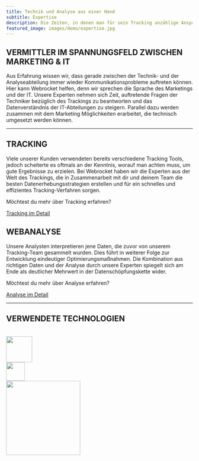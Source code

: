 ```yaml
---
title: Technik und Analyse aus einer Hand
subtitle: Expertise
description: Die Zeiten, in denen man für sein Tracking unzählige Ansprechpartner für einen vernünftig umgesetzten Analyseprozess konsultieren musste, sind mit Webrocket vorbei.
featured_image: images/demo/expertise.jpg
---
```


## VERMITTLER IM SPANNUNGSFELD ZWISCHEN MARKETING & IT

Aus Erfahrung wissen wir, dass gerade zwischen der Technik- und der Analyseabteilung immer wieder Kommunikationsprobleme auftreten können. Hier kann Webrocket helfen, denn wir sprechen die Sprache des Marketings und der IT. Unsere Experten nehmen sich Zeit, auftretende Fragen der Techniker bezüglich des Trackings zu beantworten und das Datenverständnis der IT-Abteilungen zu steigern. Parallel dazu werden zusammen mit dem Marketing Möglichkeiten erarbeitet, die technisch umgesetzt werden können.

---

<div class="custom-row">
  <div class="custom-col">
    <h2>TRACKING</h2>
    <p>Viele unserer Kunden verwendeten bereits verschiedene Tracking Tools, jedoch scheiterte es oftmals an der Kenntnis, worauf man achten muss, um gute Ergebnisse zu erzielen.
    Bei Webrocket haben wir die Experten aus der Welt des Trackings, die in Zusammenarbeit mit dir und deinem Team die besten Datenerhebungsstrategien erstellen und für ein schnelles und effizientes Tracking-Verfahren sorgen.
    </p>
    <span class="foot">
      <p>Möchtest du mehr über Tracking erfahren?</p>
      <a href="/tracking" class="btn button buttons--circular">Tracking im Detail</a>
    </span>
  </div>
  <div class="custom-col">
    <h2>WEBANALYSE</h2>
    <p>Unsere Analysten interpretieren jene Daten, die zuvor von unserem Tracking-Team gesammelt wurden. Dies führt in weiterer Folge zur Entwicklung eindeutiger Optimierungsmaßnahmen. Die Kombination aus richtigen Daten und der Analyse durch unsere Experten spiegelt sich am Ende als deutlicher Mehrwert in der Datenschöpfungskette wider.
    </p>
    <span class="foot">
      <p>Möchtest du mehr über Analyse erfahren?</p>
      <a href="/webanalyse" class="btn button buttons--circular">Analyse im Detail</a>
    </span>
  </div>
</div>

---

## VERWENDETE TECHNOLOGIEN

<div class="slider-expertise" style="margin-top: 2.5em;">
  <div class="slide-track">
    <div class="slide"><img src="/images/tracker/jentis.png" alt="" /></div>
    <div class="slide"><img src="/images/tracker/ga4.svg" alt="" style="height: 70px;" /></div>
    <div class="slide"><img src="/images/tracker/optimize.png" alt="" /></div>
    <div class="slide"><img src="/images/tracker/facebook.svg" alt="" /></div>
    <div class="slide"><img src="/images/tracker/snowplow.webp" alt="" /></div>
    <div class="slide"><img src="/images/tracker/trbo.svg" alt="" style="height: 50px;" /></div>
    <div class="slide"><img src="/images/tracker/adform.png" alt="" style="width: 200px;" /></div>
    <div class="slide"><img src="/images/tracker/ads.png" alt="" /></div>
    <div class="slide"><img src="/images/tracker/affilinet.png" alt="" /></div>
    <div class="slide"><img src="/images/tracker/connects.png"  alt="" /></div>
    <div class="slide"><img src="/images/tracker/crimtan.png" alt="" /></div>
    <div class="slide"><img src="/images/tracker/criteo.png" alt="" /></div>
    <div class="slide"><img src="/images/tracker/dognet.png" alt="" style="max-width: 150px;" /></div>
    <div class="slide"><img src="/images/tracker/easymarketing.png" alt="" /></div>
    <div class="slide"><img src="/images/tracker/emarsys.png"  alt="" /></div>
    <!-- <div class="slide"><img src="/images/tracker/glami.png" alt="" /></div> -->
    <div class="slide"><img src="/images/tracker/hotjar.png" alt="" style="max-width: 150px;" /></div>
    <div class="slide"><img src="/images/tracker/iAdvize.jpg"  alt="" /></div>
    <div class="slide"><img src="/images/tracker/intelliAd.png" alt="" /></div>
    <div class="slide"><img src="/images/tracker/ladenzeile.jpg" alt="" /></div>
    <div class="slide"><img src="/images/tracker/linkedin.png"  alt="" style="max-width: 160px;" /></div>
    <div class="slide"><img src="/images/tracker/matomo.png" alt="" /></div>
    <div class="slide"><img src="/images/tracker/moebel-de.png" alt="" style="max-width: 150px;" /></div>
    <div class="slide"><img src="/images/tracker/mouseflow.png"  alt="" /></div>
    <div class="slide"><img src="/images/tracker/optimize.png" alt="" /></div>
    <div class="slide"><img src="/images/tracker/partnerize.png" alt="" style="max-width: 150px;" /></div>
    <div class="slide"><img src="/images/tracker/peerius.png"  alt="" /></div>
    <div class="slide"><img src="/images/tracker/pinterest.png" alt="" style="max-width: 100px;" /></div>
    <div class="slide"><img src="/images/tracker/sklik.png" alt="" style="max-width: 170px;" /></div>
    <div class="slide"><img src="/images/tracker/snapchat.png"  alt="" /></div>
    <div class="slide"><img src="/images/tracker/taboola.png" alt="" style="max-width: 150px;" /></div>
    <div class="slide"><img src="/images/tracker/teads.png" alt="" style="max-width: 140px;" /></div>
    <div class="slide"><img src="/images/tracker/tiktok.png" alt=""  style="max-width: 160px;" /></div>
  </div>
</div>
